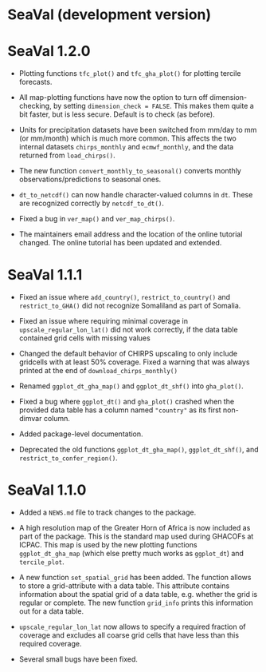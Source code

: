 # SeaVal (development version)

# SeaVal 1.2.0

* Plotting functions `tfc_plot()` and `tfc_gha_plot()` for plotting tercile forecasts.

* All map-plotting functions have now the option to turn off dimension-checking, by setting `dimension_check = FALSE`. This makes them quite a bit faster, but is less secure. Default is to check (as before).

* Units for precipitation datasets have been switched from mm/day to mm (or mm/month) which is much more common. This affects the two internal datasets `chirps_monthly` and `ecmwf_monthly`, and the data returned from `load_chirps()`.

* The new function `convert_monthly_to_seasonal()` converts monthly observations/predictions to seasonal ones.

* `dt_to_netcdf()` can now handle character-valued columns in `dt`. These are recognized correctly by `netcdf_to_dt()`.

* Fixed a bug in `ver_map()` and `ver_map_chirps()`.

* The maintainers email address and the location of the online tutorial changed. The online tutorial has been updated and extended.

# SeaVal 1.1.1

* Fixed an issue where `add_country()`, `restrict_to_country()` and `restrict_to_GHA()` did not recognize Somaliland as part of Somalia.

* Fixed an issue where requiring minimal coverage in `upscale_regular_lon_lat()` did not work correctly,
if the data table contained grid cells with missing values

* Changed the default behavior of CHIRPS upscaling to only include gridcells with at least 50% coverage. Fixed a warning that was always printed at the end of 
`download_chirps_monthly()`

* Renamed `ggplot_dt_gha_map()` and `ggplot_dt_shf()` into `gha_plot()`.

* Fixed a bug where `ggplot_dt()` and `gha_plot()` crashed when the provided data table has a column named `"country"` as its first non-dimvar column.

* Added package-level documentation.

* Deprecated the old functions `ggplot_dt_gha_map()`, `ggplot_dt_shf()`, and `restrict_to_confer_region()`.


# SeaVal 1.1.0

* Added a `NEWS.md` file to track changes to the package.

* A high resolution map of the Greater Horn of Africa is now included as part of the package.
This is the standard map used during GHACOFs at ICPAC. This map is used by the new plotting functions
`ggplot_dt_gha_map` (which else pretty much works as `ggplot_dt`) and `tercile_plot`.

* A new function `set_spatial_grid` has been added. The function allows to store a grid-attribute with a data table.
This attribute contains information about the spatial grid of a data table, e.g. whether the grid is regular or complete. 
The new function `grid_info` prints this information out for a data table.

* `upscale_regular_lon_lat` now allows to specify a required fraction of coverage and excludes all coarse grid cells 
that have less than this required coverage.

* Several small bugs have been fixed.
